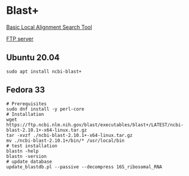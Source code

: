 # Blast+

[Basic Local Alignment Search Tool](https://blast.ncbi.nlm.nih.gov/Blast.cgi)

[FTP server](https://ftp.ncbi.nlm.nih.gov/blast/executables/blast+/LATEST/)

## Ubuntu 20.04
```
sudo apt install ncbi-blast+
```

## Fedora 33
```
# Prerequisites
sudo dnf install -y perl-core
# Installation
wget https://ftp.ncbi.nlm.nih.gov/blast/executables/blast+/LATEST/ncbi-blast-2.10.1+-x64-linux.tar.gz
tar -xvzf ./ncbi-blast-2.10.1+-x64-linux.tar.gz
mv ./ncbi-blast-2.10.1+/bin/* /usr/local/bin
# test installation
blastn -help
blastn -version
# update database
update_blastdb.pl --passive --decompress 16S_ribosomal_RNA
```
